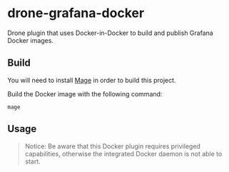 # drone-grafana-docker

Drone plugin that uses Docker-in-Docker to build and publish Grafana Docker images.

## Build

You will need to install [Mage](https://magefile.org) in order to build this project.

Build the Docker image with the following command:

```console
mage
```

## Usage

> Notice: Be aware that this Docker plugin requires privileged capabilities, otherwise the integrated Docker daemon is 
not able to start.
